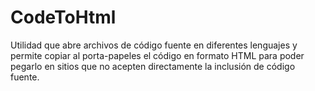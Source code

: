 CodeToHtml
==========

Utilidad que abre archivos de código fuente en diferentes lenguajes y permite copiar al porta-papeles el código en formato HTML para poder pegarlo en sitios que no acepten directamente la inclusión de código fuente.
